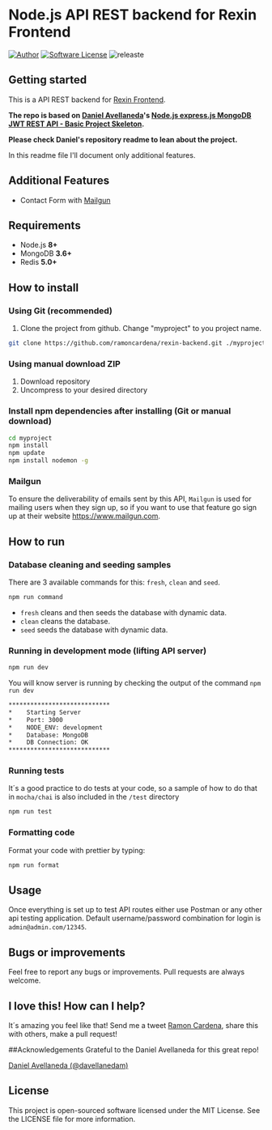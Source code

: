 #  Node.js API REST backend for Rexin Frontend

[![Author](http://img.shields.io/badge/author-@ramoncardnea-blue.svg?style=flat-square)](https://twitter.com/davellanedam)
[![Software License](https://img.shields.io/badge/license-MIT-brightgreen.svg?style=flat-square)](https://github.com/davellanedam/node-express-mongodb-jwt-rest-api-skeleton/blob/master/LICENSE)
![releaste](https://img.shields.io/badge/release-v.1.0.1-green.svg)


## Getting started

This is a API REST backend for [Rexin Frontend](https://github.com/ramoncardena/rexin-backend).

**The repo is based on [Daniel Avellaneda](https://github.com/davellanedam)'s [Node.js express.js MongoDB JWT REST API - Basic Project Skeleton](https://github.com/davellanedam/node-express-mongodb-jwt-rest-api-skeleton).**

**Please check Daniel's repository readme to lean about the project.**

In this readme file I'll document only additional features.

## Additional Features

- Contact Form with [Mailgun](https://www.mailgun.com/)


## Requirements

- Node.js **8+**
- MongoDB **3.6+**
- Redis **5.0+**

## How to install

### Using Git (recommended)

1. Clone the project from github. Change "myproject" to you project name.

```bash
git clone https://github.com/ramoncardena/rexin-backend.git ./myproject
```

### Using manual download ZIP

1. Download repository
2. Uncompress to your desired directory

### Install npm dependencies after installing (Git or manual download)

```bash
cd myproject
npm install
npm update
npm install nodemon -g
```

### Mailgun

To ensure the deliverability of emails sent by this API, `Mailgun` is used for mailing users when they sign up, so if you want to use that feature go sign up at their website https://www.mailgun.com.


## How to run

### Database cleaning and seeding samples

There are 3 available commands for this: `fresh`, `clean` and `seed`.

```bash
npm run command
```

- `fresh` cleans and then seeds the database with dynamic data.
- `clean` cleans the database.
- `seed` seeds the database with dynamic data.

### Running in development mode (lifting API server)

```bash
npm run dev
```

You will know server is running by checking the output of the command `npm run dev`

```bash
****************************
*    Starting Server
*    Port: 3000
*    NODE_ENV: development
*    Database: MongoDB
*    DB Connection: OK
****************************
```

### Running tests

It´s a good practice to do tests at your code, so a sample of how to do that in `mocha/chai` is also included in the `/test` directory

```bash
npm run test
```

### Formatting code

Format your code with prettier by typing:

```bash
npm run format
```

## Usage

Once everything is set up to test API routes either use Postman or any other api testing application. Default username/password combination for login is `admin@admin.com/12345`.


## Bugs or improvements

Feel free to report any bugs or improvements. Pull requests are always welcome.


## I love this! How can I help?

It´s amazing you feel like that! Send me a tweet [Ramon Cardena](https://twitter.com/ramon_cardena), share this with others, make a pull request!


##Acknowledgements
Grateful to the Daniel Avellaneda for this great repo!

[Daniel Avellaneda (@davellanedam)](https://github.com/davellanedam)


## License

This project is open-sourced software licensed under the MIT License. See the LICENSE file for more information.
